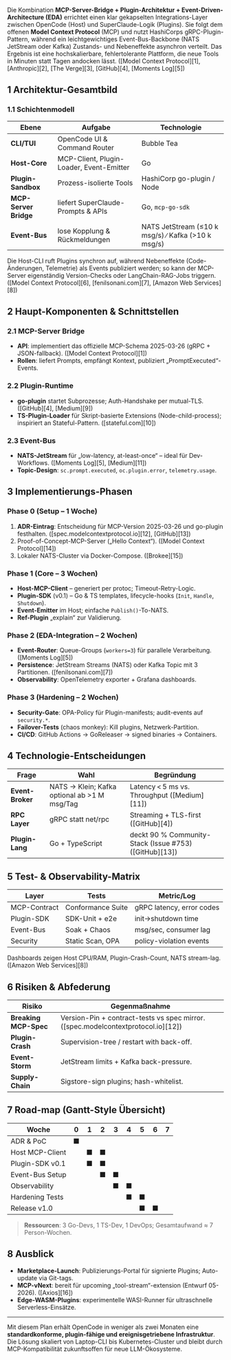Die Kombination **MCP-Server-Bridge + Plugin-Architektur + Event-Driven-Architecture (EDA)** errichtet einen klar gekapselten Integrations-Layer zwischen OpenCode (Host) und SuperClaude-Logik (Plugins). Sie folgt dem offenen **Model Context Protocol** (MCP) und nutzt HashiCorps gRPC-Plugin-Pattern, während ein leichtgewichtiges Event-Bus-Backbone (NATS JetStream oder Kafka) Zustands- und Neben­effekte asynchron verteilt. Das Ergebnis ist eine hoch­skalierbare, fehlertolerante Plattform, die neue Tools in Minuten statt Tagen andocken lässt.  ([Model Context Protocol][1], [Anthropic][2], [The Verge][3], [GitHub][4], [Moments Log][5])

## 1  Architektur-Gesamtbild

### 1.1 Schichtenmodell

| Ebene                 | Aufgabe                                  | Technologie                                        |
| --------------------- | ---------------------------------------- | -------------------------------------------------- |
| **CLI/TUI**           | OpenCode UI & Command Router             | Bubble Tea                                         |
| **Host-Core**         | MCP-Client, Plugin-Loader, Event-Emitter | Go                                                 |
| **Plugin-Sandbox**    | Prozess-isolierte Tools                  | HashiCorp go-plugin / Node                         |
| **MCP-Server Bridge** | liefert SuperClaude-Prompts & APIs       | Go, `mcp-go-sdk`                                   |
| **Event-Bus**         | lose Kopplung & Rückmeldungen            | NATS JetStream (≤10 k msg/s) ∕ Kafka (>10 k msg/s) |

Die Host-CLI ruft Plugins synchron auf, während Neben­effekte (Code-Änderungen, Telemetrie) als Events publiziert werden; so kann der MCP-Server eigenständig Version-Checks oder LangChain-RAG-Jobs triggern. ([Model Context Protocol][6], [fenilsonani.com][7], [Amazon Web Services][8])

## 2  Haupt-Komponenten & Schnittstellen

### 2.1 MCP-Server Bridge

* **API**: implementiert das offizielle MCP-Schema 2025-03-26 (gRPC + JSON-fallback). ([Model Context Protocol][1])
* **Rollen**: liefert Prompts, empfängt Kontext, publiziert „PromptExecuted“-Events.

### 2.2 Plugin-Runtime

* **go-plugin** startet Subprozesse; Auth-Handshake per mutual-TLS. ([GitHub][4], [Medium][9])
* **TS-Plugin-Loader** für Skript-basierte Extensions (Node-child-process); inspiriert an Statefu­l-Pattern. ([stateful.com][10])

### 2.3 Event-Bus

* **NATS-JetStream** für „low-latency, at-least-once“ – ideal für Dev-Workflows. ([Moments Log][5], [Medium][11])
* **Topic-Design**: `sc.prompt.executed`, `oc.plugin.error`, `telemetry.usage`.

## 3  Implementierungs-Phasen

### Phase 0 (Setup – 1 Woche)

1. **ADR-Eintrag**: Entscheidung für MCP-Version 2025-03-26 und go-plugin festhalten. ([spec.modelcontextprotocol.io][12], [GitHub][13])
2. Proof-of-Concept-MCP-Server („Hello Context“). ([Model Context Protocol][14])
3. Lokaler NATS-Cluster via Docker-Compose. ([Brokee][15])

### Phase 1 (Core – 3 Wochen)

* **Host-MCP-Client** – generiert per protoc; Timeout-Retry-Logic.
* **Plugin-SDK** (v0.1) – Go & TS templates, lifecycle-hooks (`Init`, `Handle`, `Shutdown`).
* **Event-Emitter** im Host; einfache `Publish()`-To-NATS.
* **Ref-Plugin** „explain“ zur Validierung.

### Phase 2 (EDA-Integration – 2 Wochen)

* **Event-Router**: Queue-Groups (`workers=3`) für parallele Verarbeitung. ([Moments Log][5])
* **Persistence**: JetStream Streams (NATS) oder Kafka Topic mit 3 Partitionen. ([fenilsonani.com][7])
* **Observability**: OpenTelemetry exporter + Grafana dashboards.

### Phase 3 (Hardening – 2 Wochen)

* **Security-Gate**: OPA-Policy für Plugin-manifests; audit-events auf `security.*`.
* **Failover-Tests** (chaos monkey): Kill plugins, Netzwerk-Partition.
* **CI/CD**: GitHub Actions → GoReleaser → signed binaries → Containers.

## 4  Technologie-Entscheidungen

| Frage            | Wahl                                         | Begründung                                             |
| ---------------- | -------------------------------------------- | ------------------------------------------------------ |
| **Event-Broker** | NATS → Klein; Kafka optional ab >1 M msg/Tag | Latency < 5 ms vs. Throughput ([Medium][11])           |
| **RPC Layer**    | gRPC statt net/rpc                           | Streaming + TLS-first ([GitHub][4])                    |
| **Plugin-Lang**  | Go + TypeScript                              | deckt 90 % Community-Stack (Issue #753) ([GitHub][13]) |

## 5  Test- & Observability-Matrix

| Layer        | Tests             | Metric/Log                |
| ------------ | ----------------- | ------------------------- |
| MCP-Contract | Conformance Suite | gRPC latency, error codes |
| Plugin-SDK   | SDK-Unit + e2e    | init→shutdown time        |
| Event-Bus    | Soak + Chaos      | msg/sec, consumer lag     |
| Security     | Static Scan, OPA  | policy-violation events   |

Dashboards zeigen Host CPU/RAM, Plugin-Crash-Count, NATS stream-lag. ([Amazon Web Services][8])

## 6  Risiken & Abfederung

| Risiko                | Gegenmaßnahme                                                                     |
| --------------------- | --------------------------------------------------------------------------------- |
| **Breaking MCP-Spec** | Version-Pin + contract-tests vs spec mirror. ([spec.modelcontextprotocol.io][12]) |
| **Plugin-Crash**      | Supervision-tree / restart with back-off.                                         |
| **Event-Storm**       | JetStream limits + Kafka back-pressure.                                           |
| **Supply-Chain**      | Sigstore-sign plugins; hash-whitelist.                                            |

## 7  Road-map (Gantt-Style Übersicht)

| Woche           | 0 | 1 | 2 | 3 | 4 | 5 | 6 | 7 |
| --------------- | - | - | - | - | - | - | - | - |
| ADR & PoC       | ■ |   |   |   |   |   |   |   |
| Host MCP-Client |   | ■ | ■ |   |   |   |   |   |
| Plugin-SDK v0.1 |   | ■ | ■ |   |   |   |   |   |
| Event-Bus Setup |   |   | ■ | ■ |   |   |   |   |
| Observability   |   |   |   | ■ | ■ |   |   |   |
| Hardening Tests |   |   |   |   | ■ | ■ |   |   |
| Release v1.0    |   |   |   |   |   | ■ | ■ |   |

> **Ressourcen**: 3 Go-Devs, 1 TS-Dev, 1 DevOps; Gesamtaufwand ≈ 7 Person-Wochen.

## 8  Ausblick

* **Marketplace-Launch**: Publizierungs-Portal für signierte Plugins; Auto-update via Git-tags.
* **MCP-vNext**: bereit für upcoming „tool-stream“-extension (Entwurf 05-2026). ([Axios][16])
* **Edge-WASM-Plugins**: experimentelle WASI-Runner für ultraschnelle Serverless-Einsätze.

---

Mit diesem Plan erhält OpenCode in weniger als zwei Monaten eine **standardkonforme, plugin-fähige und ereignis­getriebene Infrastruktur**. Die Lösung skaliert von Laptop-CLI bis Kubernetes-Cluster und bleibt durch MCP-Kompatibilität zukunftsoffen für neue LLM-Ökosysteme.